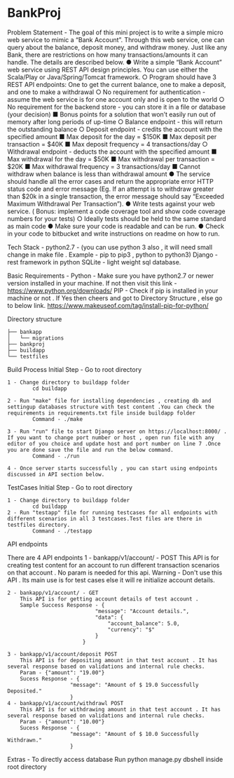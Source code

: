 # BankProj
Problem Statement - 
	The goal of this mini project is to write a simple micro web service to mimic a “Bank Account”. Through this web service, one can query about the balance, deposit money, and withdraw money. Just like any Bank, there are restrictions on how many transactions/amounts it can handle. The details are described below.
	● Write a simple “Bank Account” web service using REST API design principles. You can use either the Scala/Play or Java/Spring/Tomcat framework.
	○ Program should have 3 REST API endpoints: One to get the current balance, one to make a deposit, and one to make a withdrawal
	○ No requirement for authentication - assume the web service is for one account only and is open to the world
	○ No requirement for the backend store - you can store it in a file or database (your decision)
	■ Bonus points for a solution that won’t easily run out of memory after long periods of up-time
	○ Balance endpoint - this will return the outstanding balance
	○ Deposit endpoint - credits the account with the specified amount
	■ Max deposit for the day = $150K
	■ Max deposit per transaction = $40K
	■ Max deposit frequency = 4 transactions/day
	○ Withdrawal endpoint - deducts the account with the specified amount
	■ Max withdrawal for the day = $50K
	■ Max withdrawal per transaction = $20K
	■ Max withdrawal frequency = 3 transactions/day
	■ Cannot withdraw when balance is less than withdrawal amount
	● The service should handle all the error cases and return the appropriate error HTTP
	status code and error message (Eg. If an attempt is to withdraw greater than $20k in a single transaction, the error message should say “Exceeded Maximum Withdrawal Per Transaction”).
	● Write tests against your web service. ( Bonus:  implement a code coverage tool and show code coverage numbers for your tests)
	○ Ideally tests should be held to the same standard as main code
	● Make sure your code is readable and can be run.
	● Check in your code to bitbucket and write instructions on readme on how to run.

Tech Stack - 
	python2.7 - (you can use python 3 also , it will need small change in make file . Example - pip to pip3 , python to python3)
	Django - rest framework in python
	SQLite - light weight sql database.
	
Basic Requirements - 
	Python - Make sure you have python2.7 or newer version installed in your machine.
		If not then visit this link - https://www.python.org/downloads/
	PIP - Check if pip is installed in your machine or not . If Yes then cheers and got to Directory Structure , else go to below link.
		https://www.makeuseof.com/tag/install-pip-for-python/
		
Directory structure

	├── bankapp
	│   └── migrations
	├── bankproj
	├── buildapp
	└── testfiles

Build Process
	Initial Step - Go to root directory

	1 - Change directory to buildapp folder
			cd buildapp

	2 - Run "make" file for installing dependencies , creating db and settingup databases structure with test content .You can check the requirements in requirements.txt file inside buildapp folder
			Command - ./make

	3 - Run "run" file to start Django server on https://localhost:8000/ . If you want to change port number or host , open run file with any editor of you choice and update host and port number on line 7 .Once you are done save the file and run the below command.
			Command - ./run

	4 - Once server starts successfully , you can start using endpoints discussed in API section below.

TestCases
	Initial Step - Go to root directory

	1 - Change directory to buildapp folder
			cd buildapp
	2 - Run "testapp" file for running testcases for all endpoints with different scenarios in all 3 testcases.Test files are there in testfiles directory.
			Command - ./testapp


API endpoints 

There are 4 API endpoints
	1 - bankapp/v1/account/ - POST
		This API is for creating test content for an account to run different transaction scenarios on that account . No param is needed for this api.
		Warning - Don't use this API . Its main use is for test cases else it will re initialize account details.

	2 - bankapp/v1/account/ - GET
		This API is for getting account details of test account .
		Sample Success Response - {
								"message": "Account details.",
								"data": {
									"account_balance": 5.0,
									"currency": "$"
								}
							}
							
	3 - bankapp/v1/account/deposit POST
		This API is for depositing amount in that test account . It has several response based on validations and internal rule checks.
		Param - {"amount": "19.00"}
		Sucess Response - {
						"message": "Amount of $ 19.0 Successfully Deposited."
						}
	4 - bankapp/v1/account/withdrawl POST
		This API is for withdrawing amount in that test account . It has several response based on validations and internal rule checks.
		Param - {"amount": "10.00"}
		Sucess Response - {
						"message": "Amount of $ 10.0 Successfully Withdrawn."
						}


Extras - 
	To directly access database 
		Run python manage.py dbshell inside root directory
		